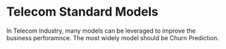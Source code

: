# Telecom Standard Models

In Telecom Industry, many models can be leveraged to improve the business perforamnce. The most widely model should be Churn Prediction.
